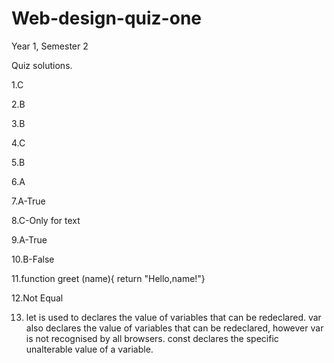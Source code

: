 # Web-design-quiz-one
Year 1, Semester 2

Quiz solutions.

1.C

2.B

3.B

4.C

5.B

6.A

7.A-True

8.C-Only for text

9.A-True

10.B-False

11.function greet (name){
      return "Hello,name!"}
   
12.Not Equal

13. let is used to  declares the value of variables that can be redeclared. 
var also declares the value of variables that can be redeclared, however var is not recognised by all browsers. 
const declares the specific unalterable value of a variable.

